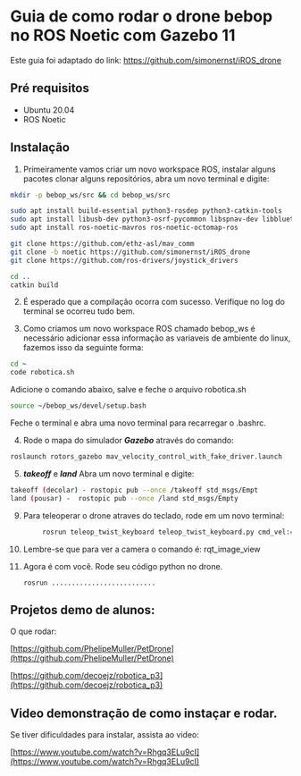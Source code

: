 # Guia de como rodar o drone bebop no ROS Noetic com Gazebo 11

Este guia foi adaptado do link: https://github.com/simonernst/iROS_drone

## Pré requisitos 

- Ubuntu 20.04
- ROS Noetic 

## Instalação

1. Primeiramente vamos criar um novo workspace ROS, instalar alguns pacotes clonar alguns repositórios, abra um novo terminal e digite:

```bash
mkdir -p bebop_ws/src && cd bebop_ws/src

sudo apt install build-essential python3-rosdep python3-catkin-tools
sudo apt install libusb-dev python3-osrf-pycommon libspnav-dev libbluetooth-dev libcwiid-dev libgoogle-glog-dev
sudo apt install ros-noetic-mavros ros-noetic-octomap-ros 

git clone https://github.com/ethz-asl/mav_comm
git clone -b noetic https://github.com/simonernst/iROS_drone
git clone https://github.com/ros-drivers/joystick_drivers

cd ..
catkin build
```
2. É esperado que a compilação ocorra com sucesso. Verifique no log do terminal se ocorreu tudo bem.

3. Como criamos um novo workspace ROS chamado bebop_ws é necessário adicionar essa informação as variaveis de ambiente do linux, fazemos isso da seguinte forma:

```bash
cd ~
code robotica.sh
```
Adicione o comando abaixo, salve e feche o arquivo robotica.sh

```bash
source ~/bebop_ws/devel/setup.bash
```
Feche o terminal e abra uma novo terminal para recarregar o .bashrc.


4. Rode o mapa do simulador ***Gazebo*** através do comando:
   
```bash
roslaunch rotors_gazebo mav_velocity_control_with_fake_driver.launch
```

5. ***takeoff*** e ***land*** Abra um novo terminal e digite:

```bash
takeoff (decolar) - rostopic pub --once /takeoff std_msgs/Empt
land (pousar) -  rostopic pub --once /land std_msgs/Empty 
```        

9. Para teleoperar o drone atraves do teclado, rode em um novo terminal: 

```bash
        rosrun teleop_twist_keyboard teleop_twist_keyboard.py cmd_vel:=/bebop/cmd_vel
``` 

10. Lembre-se que para ver a camera o comando é: rqt_image_view

11. Agora é com você. Rode seu código python no drone.
    
        rosrun ..........................
        
        

## Projetos demo de alunos:

O que rodar:

[https://github.com/PhelipeMuller/PetDrone](https://github.com/PhelipeMuller/PetDrone)

[https://github.com/decoejz/robotica_p3](https://github.com/decoejz/robotica_p3)


## Video demonstração de como instaçar e rodar. 

Se tiver dificuldades para instalar, assista ao video:

[https://www.youtube.com/watch?v=Rhgq3ELu9cI](https://www.youtube.com/watch?v=Rhgq3ELu9cI)
